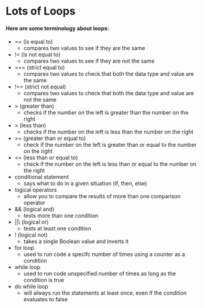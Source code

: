 # Lots of Loops

#### Here are some terminology about loops:

- == (is equal to)
    - compares two values to see if they are the same
- != (is not equal to)
    - compares two values to see if they are not the same
- === (strict equal to)
    - compares two values to check that both the data type and value are the same
- !== (strict not equal)
    - compares two values to check that both the data type and value are not the same
- \> (greater than)
    - checks if the number on the left is greater than the number on the right
- \> (less than)
    - checks if the number on the left is less than the number on the right
- \>= (greater than or equal to)
    - check if the number on the left is greater than or equal to the number on the right
- \<= (less than or equal to)
    - check if the number on the left is less than or equal to the number on the right
- conditional statement
    - says what to do in a given situation (if, then, else)
- logical operators
    - allow you to compare the results of more than one comparison operator
- && (logical and)
    - tests more than one condition
- \||\ (logical or)
    - tests at least one condition
- ! (logical not)
    - takes a single Boolean value and inverts it
- for loop
    - used to run code a specifc number of times using a counter as a condition
- while loop
    - used to run code unspecified number of times as long as the condition is true
- do while loop
    - will always run the statements at least once, even if the condition evaluates to false